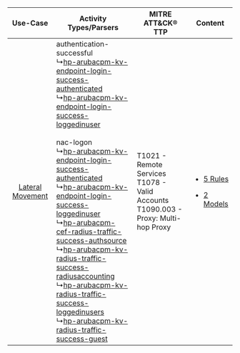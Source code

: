 |    Use-Case    | Activity Types/Parsers    | MITRE ATT&CK® TTP    | Content    |
|:----:| ---- | ---- | ---- |
| [Lateral Movement](../../../UseCases/uc_lateral_movement.md) |  authentication-successful<br> ↳[hp-arubacpm-kv-endpoint-login-success-authenticated](Ps/pC_hparubacpmkvendpointloginsuccessauthenticated.md)<br> ↳[hp-arubacpm-kv-endpoint-login-success-loggedinuser](Ps/pC_hparubacpmkvendpointloginsuccessloggedinuser.md)<br><br> nac-logon<br> ↳[hp-arubacpm-kv-endpoint-login-success-authenticated](Ps/pC_hparubacpmkvendpointloginsuccessauthenticated.md)<br> ↳[hp-arubacpm-kv-endpoint-login-success-loggedinuser](Ps/pC_hparubacpmkvendpointloginsuccessloggedinuser.md)<br> ↳[hp-arubacpm-cef-radius-traffic-success-authsource](Ps/pC_hparubacpmcefradiustrafficsuccessauthsource.md)<br> ↳[hp-arubacpm-kv-radius-traffic-success-radiusaccounting](Ps/pC_hparubacpmkvradiustrafficsuccessradiusaccounting.md)<br> ↳[hp-arubacpm-kv-radius-traffic-success-loggedinusers](Ps/pC_hparubacpmkvradiustrafficsuccessloggedinusers.md)<br> ↳[hp-arubacpm-kv-radius-traffic-success-guest](Ps/pC_hparubacpmkvradiustrafficsuccessguest.md)<br> | T1021 - Remote Services<br>T1078 - Valid Accounts<br>T1090.003 - Proxy: Multi-hop Proxy<br> | [<ul><li>5 Rules</li></ul><ul><li>2 Models</li></ul>](RM/r_m_hp_aruba_clearpass_policy_manager_Lateral_Movement.md) |